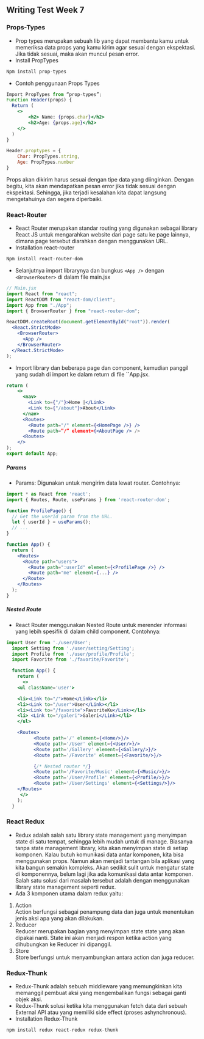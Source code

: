 ## Writing Test Week 7
### Props-Types
- Prop types merupakan sebuah lib yang dapat membantu kamu untuk memeriksa data props yang kamu kirim agar sesuai dengan ekspektasi. Jika tidak sesuai, maka akan muncul pesan error.
- Install PropTypes
```jsx
Npm install prop-types
```
- Contoh penggunaan Props Types
```jsx
Import PropTypes from “prop-types”;
Function Header(props) {
  Return (
    <>
        <h2> Name: {props.char}</h2>
        <h2>Age: {props.age}</h2>
    </>
  )
}

Header.proptypes = {
    Char: PropTypes.string,
    Age: PropTypes.number
}
```
Props akan dikirim harus sesuai dengan tipe data yang diinginkan. Dengan begitu, kita akan mendapatkan pesan error jika tidak sesuai dengan ekspektasi. Sehingga, jika terjadi kesalahan kita dapat langsung mengetahuinya dan segera diperbaiki.
### React-Router
- React Router merupakan standar routing yang digunakan sebagai library React JS untuk mengarahkan website dari page satu ke page lainnya, dimana page tersebut diarahkan dengan menggunakan URL.
- Installation react-router
```jsx
Npm install react-router-dom
```
- Selanjutnya import librarynya dan bungkus ``<App />`` dengan ``<BrowserRouter>`` di dalam file main.jsx
```jsx
// Main.jsx
import React from "react";
import ReactDOM from "react-dom/client";
import App from "./App";
import { BrowserRouter } from "react-router-dom";

ReactDOM.createRoot(document.getElementById("root")).render(
  <React.StrictMode>
    <BrowserRouter>
      <App />
    </BrowserRouter>
  </React.StrictMode>
);
```
- Import library dan beberapa page dan component, kemudian panggil yang sudah di import ke dalam return di file ``App.jsx.
```jsx
return (
    <>
      <nav>
        <Link to={"/"}>Home |</Link>
        <Link to={"/about"}>About</Link>
      </nav>
      <Routes>
        <Route path="/" element={<HomePage />} />
        <Route path=”/” element={<AboutPage /> />
      <Routes>
    </>
);
export default App;
```
##### Params
- Params: Digunakan untuk mengirim data lewat router. Contohnya:
```jsx
import * as React from 'react';
import { Routes, Route, useParams } from 'react-router-dom';

function ProfilePage() {
  // Get the userId param from the URL.
  let { userId } = useParams();
  // ...
}

function App() {
  return (
    <Routes>
      <Route path="users">
        <Route path=":userId" element={<ProfilePage />} />
        <Route path="me" element={...} />
      </Route>
    </Routes>
  );
}
```
##### Nested Route
- React Router menggunakan Nested Route untuk merender informasi yang lebih spesifik di dalam child component. Contohnya:
```jsx
import User from './user/User';
  import Setting from './user/setting/Setting';
  import Profile from './user/profile/Profile';
  import Favorite from './favorite/Favorite';

  function App() {
    return (
      <>
    <ul className='user'>

    <li><Link to="/">Home</Link></li>
    <li><Link to="/user">User</Link></li>
    <li><Link to="/favorite">FavoriteKu</Link></li>
    <li> <Link to="/galeri">Galeri</Link></li>
    </ul>

    <Routes>
          <Route path='/' element={<Home/>}/>
          <Route path='/User' element={<User/>}/>
          <Route path='/Gallery' element={<Gallery/>}/>
          <Route path='/Favorite' element={<Favorite/>}/>

          {/* Nested router */}
          <Route path='/Favorite/Music' element={<Music/>}/>
          <Route path='/User/Profile' element={<Profile/>}/>
          <Route path='/User/Settings' element={<Settings/>}/>
    </Routes>
     </>
    );
  }
```
### React Redux
- Redux adalah salah satu library state management yang menyimpan state di satu tempat, sehingga lebih mudah untuk di manage. Biasanya tanpa state management library, kita akan menyimpan state di setiap komponen. Kalau butuh komunikasi data antar komponen, kita bisa menggunakan props. Namun akan menjadi tantangan bila aplikasi yang kita bangun semakin kompleks. Akan sedikit sulit untuk mengatur state di komponennya, belum lagi jika ada komunikasi data antar komponen. Salah satu solusi dari masalah tersebut adalah dengan menggunakan library state management seperti redux.
- Ada 3 komponen utama dalam redux yaitu:<br />
1. Action<br />
Action berfungsi sebagai penampung data dan juga untuk menentukan jenis aksi apa yang akan dilakukan.<br />
2. Reducer<br />
Reducer merupakan bagian yang menyimpan state state yang akan dipakai nanti. State ini akan menjadi respon ketika action yang dihubungkan ke Reducer ini dipanggil.<br />
3. Store<br />
Store berfungsi untuk menyambungkan antara action dan juga reducer.
### Redux-Thunk
- Redux-Thunk adalah sebuah middleware yang memungkinkan kita memanggil pembuat aksi yang mengembalikan fungsi sebagai ganti objek aksi.
- Redux-Thunk solusi ketika kita menggunakan fetch data dari sebuah External API atau yang memiliki side effect (proses ashynchronous).
- Installation Redux-Thunk
```jsx
npm install redux react-redux redux-thunk
```
